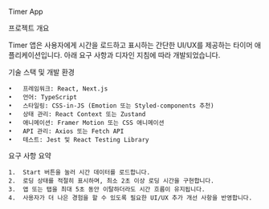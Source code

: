 Timer App

프로젝트 개요

Timer 앱은 사용자에게 시간을 로드하고 표시하는 간단한 UI/UX를 제공하는 타이머 애플리케이션입니다. 아래 요구 사항과 디자인 지침에 따라 개발되었습니다.

기술 스택 및 개발 환경

    •	프레임워크: React, Next.js
    •	언어: TypeScript
    •	스타일링: CSS-in-JS (Emotion 또는 Styled-components 추천)
    •	상태 관리: React Context 또는 Zustand
    •	애니메이션: Framer Motion 또는 CSS 애니메이션
    •	API 관리: Axios 또는 Fetch API
    •	테스트: Jest 및 React Testing Library

요구 사항 요약

    1.	Start 버튼을 눌러 시간 데이터를 로드합니다.
    2.	로딩 상태를 적절히 표시하며, 최소 2초 이상 로딩 시간을 구현합니다.
    3.	앱 또는 탭을 최대 5초 동안 이탈하더라도 시간 흐름이 유지됩니다.
    4.	사용자가 더 나은 경험을 할 수 있도록 필요한 UI/UX 추가 개선 사항을 반영합니다.
